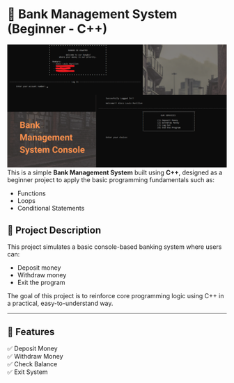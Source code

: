 # 🏦 Bank Management System (Beginner - C++)
  ![image alt](https://github.com/AlecsDevs/-Bank-Management-console/blob/f69a83f3a593836659dfe25b91539f306c3808b1/BankManagementSystem.png) <!-- Replace with your actual image link -->
This is a simple **Bank Management System** built using **C++**, designed as a beginner project to apply the basic programming fundamentals such as:
- Functions
- Loops
- Conditional Statements
  
## 🚀 Project Description

This project simulates a basic console-based banking system where users can:
- Deposit money
- Withdraw money
- Exit the program

The goal of this project is to reinforce core programming logic using C++ in a practical, easy-to-understand way.

---

## 🧠 Features

✅ Deposit Money  
✅ Withdraw Money  
✅ Check Balance  
✅ Exit System
